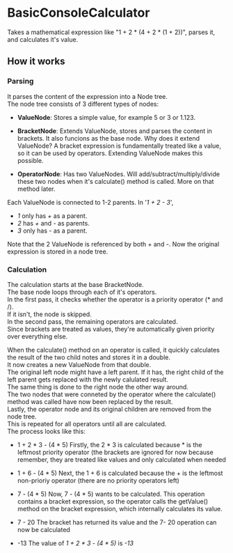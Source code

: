 # BasicConsoleCalculator

Takes a mathematical expression like "1 + 2 * (4 + 2 * (1 + 2))", parses it, and calculates it's value.

## How it works

### Parsing
It parses the content of the expression into a Node tree.  
The node tree consists of 3 different types of nodes:

* **ValueNode**: Stores a simple value, for example 5 or 3 or 1.123.
  
* **BracketNode**: Extends ValueNode, stores and parses the content in brackets. It also funcions as the base node. Why does it extend ValueNode? A bracket expression is fundamentally treated like a value, so it can be used by operators. Extending ValueNode makes this possible.

* **OperatorNode**: Has two ValueNodes. Will add/subtract/multiply/divide these two nodes when it's calculate() method is called. More on that method later.

Each ValueNode is connected to 1-2 parents. 
In '*1 + 2 - 3*', 
* *1* only has *+* as a parent.
* *2* has *+* and *-* as parents.
* *3* only has *-* as a parent.

Note that the 2 ValueNode is referenced by both *+* and *-*.
Now the original expression is stored in a node tree.

### Calculation
The calculation starts at the base BracketNode.  
The base node loops through each of it's operators.  
In the first pass, it checks whether the operator is a priority operator (* and /).  
If it isn't, the node is skipped.  
In the second pass, the remaining operators are calculated.  
Since brackets are treated as values, they're automatically given priority over everything else.

When the calculate() method on an operator is called, it quickly calculates the result of the two child notes and stores it in a double.  
It now creates a new ValueNode from that double.  
The original left node might have a left parent. If it has, the right child of the left parent gets replaced with the newly calulated result.  
The same thing is done to the right node the other way around.  
The two nodes that were conneted by the operator where the calculate() method was called have now been replaced by the result.  
Lastly, the operator node and its original children are removed from the node tree.  
This is repeated for all operators until all are calculated.  
The process looks like this:

* 1 + 2 * 3 - (4 * 5)      Firstly, the 2 * 3 is calculated because * is the leftmost priority operator (the brackets are ignored for now because remember, they are treated like values and only calculated when needed

* 1 + 6 - (4 * 5)          Next, the 1 + 6 is calculated because the + is the leftmost non-prioriy operator (there are no priority operators left)

* 7 - (4 * 5)              Now, 7 - (4 * 5) wants to be calculated. This operation contains a bracket expression, so the operator calls the getValue() method on the bracket expression, which internally calculates its value.

* 7 - 20                   The bracket has returned its value and the 7- 20 operation can now be calculated

* -13                      The value of *1 + 2 * 3 - (4 * 5)* is *-13*
